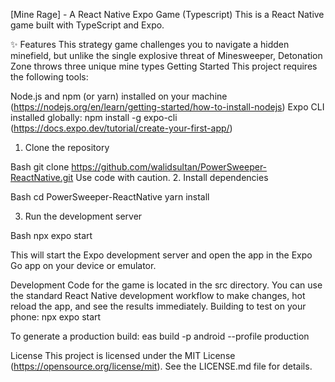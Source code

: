 [Mine Rage] - A React Native Expo Game (Typescript)
This is a React Native game built with TypeScript and Expo.

✨ Features
This strategy game challenges you to navigate a hidden minefield, but unlike the single explosive threat of Minesweeper, Detonation Zone throws three unique mine types 
Getting Started
This project requires the following tools:

Node.js and npm (or yarn) installed on your machine (https://nodejs.org/en/learn/getting-started/how-to-install-nodejs)
Expo CLI installed globally: npm install -g expo-cli (https://docs.expo.dev/tutorial/create-your-first-app/)
1. Clone the repository

Bash
git clone https://github.com/walidsultan/PowerSweeper-ReactNative.git
Use code with caution.
2. Install dependencies

Bash
cd PowerSweeper-ReactNative
yarn install

3. Run the development server

Bash
npx expo start

This will start the Expo development server and open the app in the Expo Go app on your device or emulator.

Development
Code for the game is located in the src directory.
You can use the standard React Native development workflow to make changes, hot reload the app, and see the results immediately.
Building to test on your phone:
npx expo start

To generate a production build:
eas build -p android --profile production

License
This project is licensed under the MIT License (https://opensource.org/license/mit). See the LICENSE.md file for details.